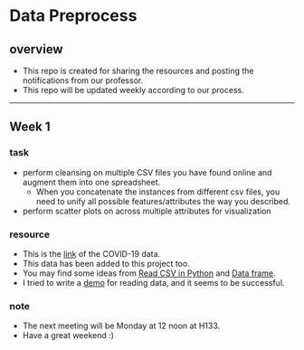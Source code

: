 # Data Preprocess
## overview
- This repo is created for sharing the resources and posting the notifications from our professor.
- This repo will be updated weekly according to our process.
***
## Week 1
### task 
- perform cleansing on multiple CSV files you have found online and augment them into one spreadsheet. 
  - When you concatenate the instances from different csv files, you need to unify all possible features/attributes the way you described. 
- perform scatter plots on across multiple attributes for visualization
### resource
- This is the <a href="https://springernature.figshare.com/articles/dataset/A_sub-national_real-time_epidemiological_and_vaccination_database_for_the_COVID-19_pandemic_in_Canada/13480383" target="_top">link</a> of the COVID-19 data.
- This data has been added to this project too.
- You may find some ideas from <a href="https://adamtheautomator.com/read-csv-python/#Reading_CSV_Files_with_Python" target="_top">Read CSV in Python</a> and <a href="https://www.datacamp.com/community/tutorials/pandas-tutorial-dataframe-python#question3" target="_top">Data frame</a>.
- I tried to write a [demo](https://github.com/similato87/COVID19Preprocess\main\pipeline.py) for reading data, and it seems to be successful.
### note
- The next meeting will be Monday at 12 noon at H133.
- Have a great weekend :)
